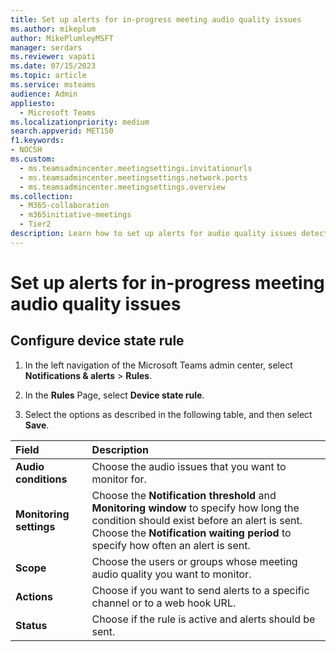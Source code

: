 ```yaml
---
title: Set up alerts for in-progress meeting audio quality issues
ms.author: mikeplum
author: MikePlumleyMSFT
manager: serdars
ms.reviewer: vapati
ms.date: 07/15/2023
ms.topic: article
ms.service: msteams
audience: Admin
appliesto: 
  - Microsoft Teams
ms.localizationpriority: medium
search.appverid: MET150
f1.keywords:
- NOCSH
ms.custom: 
  - ms.teamsadmincenter.meetingsettings.invitationurls
  - ms.teamsadmincenter.meetingsettings.network.ports
  - ms.teamsadmincenter.meetingsettings.overview
ms.collection: 
  - M365-collaboration
  - m365initiative-meetings
  - Tier2
description: Learn how to set up alerts for audio quality issues detected in in-progress meetings.
---
```


# Set up alerts for in-progress meeting audio quality issues







## Configure device state rule

1. In the left navigation of the Microsoft Teams admin center, select **Notifications & alerts** > **Rules**.

1. In the **Rules** Page, select **Device state rule**.

1. Select the options as described in the following table, and then select **Save**.



|Field |Description  |
|:-----|:------------|
|**Audio conditions**|Choose the audio issues that you want to monitor for.|
|**Monitoring settings**|Choose the **Notification threshold** and **Monitoring window** to specify how long the condition should exist before an alert is sent.<br>Choose the **Notification waiting period** to specify how often an alert is sent.|
|**Scope**|Choose the users or groups whose meeting audio quality you want to monitor.|
|**Actions**|Choose if you want to send alerts to a specific channel or to a web hook URL.|
|**Status**|Choose if the rule is active and alerts should be sent.|



